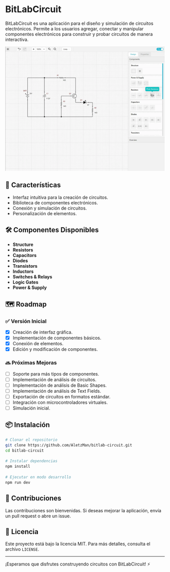 # BitLabCircuit

BitLabCircuit es una aplicación para el diseño y simulación de circuitos electrónicos. Permite a los usuarios agregar, conectar y manipular componentes electrónicos para construir y probar circuitos de manera interactiva.

<img src="https://raw.githubusercontent.com/AletzMan/ImagesStorage/refs/heads/main/bitlab-circuit/ScreenshotPreview.webp"/>

## 🚀 Características

- Interfaz intuitiva para la creación de circuitos.
- Biblioteca de componentes electrónicos.
- Conexión y simulación de circuitos.
- Personalización de elementos.

## 🛠️ Componentes Disponibles

- **Structure**  
- **Resistors**  
- **Capacitors**  
- **Diodes**  
- **Transistors**  
- **Inductors**  
- **Switches & Relays**  
- **Logic Gates**  
- **Power & Supply**  

## 🗺️ Roadmap

### ✅ Versión Inicial
- [x] Creación de interfaz gráfica.
- [x] Implementación de componentes básicos.
- [x] Conexión de elementos.
- [x] Edición y modificación de componentes.

### 🔜 Próximas Mejoras
- [ ] Soporte para más tipos de componentes.
- [ ] Implementación de análisis de circuitos.
- [ ] Implementación de análisis de Basic Shapes.
- [ ] Implementación de análisis de Text Fields.
- [ ] Exportación de circuitos en formatos estándar.
- [ ] Integración con microcontroladores virtuales.
- [ ] Simulación inicial.

## 📦 Instalación
```bash
# Clonar el repositorio
git clone https://github.com/AletzMan/bitlab-circuit.git
cd bitlab-circuit

# Instalar dependencias
npm install

# Ejecutar en modo desarrollo
npm run dev
```

## 🤝 Contribuciones
Las contribuciones son bienvenidas. Si deseas mejorar la aplicación, envía un pull request o abre un issue.

## 📜 Licencia
Este proyecto está bajo la licencia MIT. Para más detalles, consulta el archivo `LICENSE`.

---

¡Esperamos que disfrutes construyendo circuitos con BitLabCircuit! ⚡
